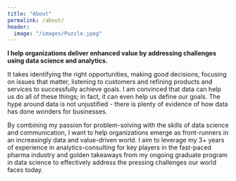 ```yaml
---
title: "About"
permalink: /about/
header:
  image: "/images/Puzzle.jpeg"
---
```


**I help organizations deliver enhanced value by addressing challenges using data science and analytics.**  

It takes identifying the right opportunities, making good decisions, focusing on issues that matter, listening to customers and refining products and services to successfully achieve goals. I am convinced that data can help us do all of these things; in fact, it can even help us define our goals. The hype around data is not unjustified - there is plenty of evidence of how data has done wonders for businesses.  

By combining my passion for problem-solving with the skills of data science and communication, I want to help organizations emerge as front-runners in an increasingly data and value-driven world. I aim to leverage my 3+ years of experience in analytics-consulting for key players in the fast-paced pharma industry and golden takeaways from my ongoing graduate program in data science to effectively address the pressing challenges our world faces today.